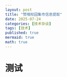 ```yaml
---
layout: post
title: "赞哦校园集市信息提取"
date: 2025-07-24
categories: [技术杂谈]
tags: [技术]
published: true
mermaid: true
math: true
---
```


# 测试
